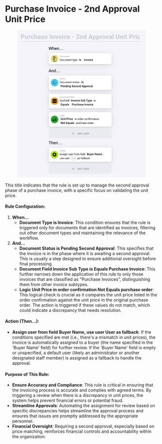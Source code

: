 # Purchase Invoice - 2nd Approval Unit Price

<figure><img src="../../../.gitbook/assets/Bildschirmfoto 2024-05-03 um 14.55.09.png" alt=""><figcaption></figcaption></figure>

This title indicates that the rule is set up to manage the second approval phase of a purchase invoice, with a specific focus on validating the unit price.

#### Rule Configuration:

1. **When…**
   * **Document Type is Invoice**: This condition ensures that the rule is triggered only for documents that are identified as invoices, filtering out other document types and maintaining the relevance of the workflow.
2. **And…**
   * **Document Status is Pending Second Approval**: This specifies that the invoice is in the phase where it is awaiting a second approval. This is usually a step designed to ensure additional oversight before final processing.
   * **Document Field Invoice Sub Type is Equals Purchase Invoice**: This further narrows down the application of this rule to only those invoices that are classified as "Purchase Invoices", distinguishing them from other invoice subtypes.
   * **Logic Unit Price in order confirmation Not Equals purchase order**: This logical check is crucial as it compares the unit price listed in the order confirmation against the unit price in the original purchase order. The action is triggered if these values do not match, which could indicate a discrepancy that needs resolution.

#### Action (Then…):

* **Assign user from field Buyer Name, use user User as fallback**: If the conditions specified are met (i.e., there's a mismatch in unit prices), the invoice is automatically assigned to a buyer (the name specified in the 'Buyer Name' field) for further review. If the 'Buyer Name' field is empty or unspecified, a default user (likely an administrator or another designated staff member) is assigned as a fallback to handle the approval.

#### Purpose of This Rule:

* **Ensure Accuracy and Compliance**: This rule is critical in ensuring that the invoicing process is accurate and complies with agreed terms. By triggering a review when there is a discrepancy in unit prices, the system helps prevent financial errors or potential fraud.
* **Streamline Approvals**: Automating the assignment for review based on specific discrepancies helps streamline the approval process and ensures that issues are promptly addressed by the appropriate personnel.
* **Financial Oversight**: Requiring a second approval, especially based on price matching, reinforces financial controls and accountability within the organization.

